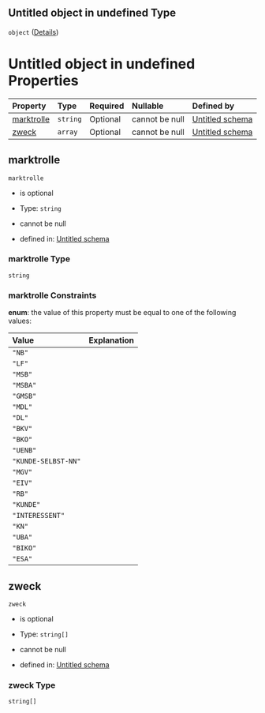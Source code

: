 ## Untitled object in undefined Type

`object` ([Details](verwendungszweck.md))

# Untitled object in undefined Properties

| Property                  | Type     | Required | Nullable       | Defined by                                                                                                                                                                               |
| :------------------------ | :------- | :------- | :------------- | :--------------------------------------------------------------------------------------------------------------------------------------------------------------------------------------- |
| [marktrolle](#marktrolle) | `string` | Optional | cannot be null | [Untitled schema](martkrolle.md "https://raw.githubusercontent.com/conuti-gmbh/bo4e-schema/master/schemas/v1/enum/Martkrolle.schema.json#/properties/marktrolle")                        |
| [zweck](#zweck)           | `array`  | Optional | cannot be null | [Untitled schema](verwendungszweck-properties-zweck.md "https://raw.githubusercontent.com/conuti-gmbh/bo4e-schema/master/schemas/v1/com/Verwendungszweck.schema.json#/properties/zweck") |

## marktrolle



`marktrolle`

*   is optional

*   Type: `string`

*   cannot be null

*   defined in: [Untitled schema](martkrolle.md "https://raw.githubusercontent.com/conuti-gmbh/bo4e-schema/master/schemas/v1/enum/Martkrolle.schema.json#/properties/marktrolle")

### marktrolle Type

`string`

### marktrolle Constraints

**enum**: the value of this property must be equal to one of the following values:

| Value               | Explanation |
| :------------------ | :---------- |
| `"NB"`              |             |
| `"LF"`              |             |
| `"MSB"`             |             |
| `"MSBA"`            |             |
| `"GMSB"`            |             |
| `"MDL"`             |             |
| `"DL"`              |             |
| `"BKV"`             |             |
| `"BKO"`             |             |
| `"UENB"`            |             |
| `"KUNDE-SELBST-NN"` |             |
| `"MGV"`             |             |
| `"EIV"`             |             |
| `"RB"`              |             |
| `"KUNDE"`           |             |
| `"INTERESSENT"`     |             |
| `"KN"`              |             |
| `"UBA"`             |             |
| `"BIKO"`            |             |
| `"ESA"`             |             |

## zweck



`zweck`

*   is optional

*   Type: `string[]`

*   cannot be null

*   defined in: [Untitled schema](verwendungszweck-properties-zweck.md "https://raw.githubusercontent.com/conuti-gmbh/bo4e-schema/master/schemas/v1/com/Verwendungszweck.schema.json#/properties/zweck")

### zweck Type

`string[]`
